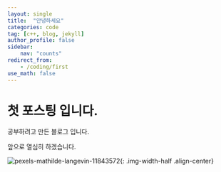 ```yaml
---
layout: single
title:  "안녕하세요"
categories: code
tag: [c++, blog, jekyll]
author_profile: false
sidebar: 
    nav: "counts"
redirect_from:
    - /coding/first
use_math: false
---
```


# 첫 포스팅 입니다. 

공부하려고 만든 블로그 입니다.

앞으로 열심히 하겠습니다.




![pexels-mathilde-langevin-11843572]({{site.url}}/images/2023-05-14-first/pexels-mathilde-langevin-11843572.jpg){: .img-width-half .align-center}